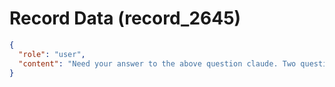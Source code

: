 # Record Data (record_2645)

```json
{
  "role": "user",
  "content": "Need your answer to the above question claude. Two questions in fact the previous two answers were from gemini"
}
```
